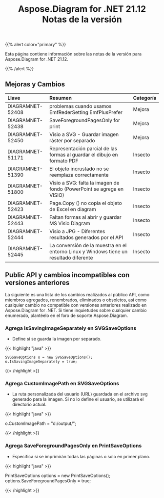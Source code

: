 ﻿---
title: Aspose.Diagram for .NET 21.12 Notas de la versión
type: docs
weight: 1
url: /es/net/aspose-diagram-for-net-21-12-release-notes/
---
{{% alert color="primary" %}} 

Esta página contiene información sobre las notas de la versión para Aspose.Diagram for .NET 21.12.

{{% /alert %}} 
## **Mejoras y Cambios**

|**Llave**|**Resumen**|**Categoría**|
|:- |:- |:- |
|DIAGRAMNET-52408|problemas cuando usamos EmfRederSetting EmfPlusPrefer|Mejora|
|DIAGRAMNET-52438|SaveForegroundPagesOnly for print|Mejora|
|DIAGRAMNET-52450|Visio a SVG - Guardar imagen ráster por separado|Mejora|
|DIAGRAMNET-51171|Representación parcial de las formas al guardar el dibujo en formato PDF|Insecto|
|DIAGRAMNET-51390|El objeto incrustado no se reemplaza correctamente|Insecto|
|DIAGRAMNET-51800|Visio a SVG: falta la imagen de fondo (PowerPoint se agrega en VISIO)|Insecto|
|DIAGRAMNET-52423|Page.Copy () no copia el objeto de Excel en diagram|Insecto|
|DIAGRAMNET-52443|Faltan formas al abrir y guardar MS Visio Diagram|Insecto|
|DIAGRAMNET-52444|Visio a JPG - Diferentes resultados generados por el API|Insecto|
|DIAGRAMNET-52445|La conversión de la muestra en el entorno Linux y Windows tiene un resultado diferente|Insecto|

## **Public API y cambios incompatibles con versiones anteriores**
La siguiente es una lista de los cambios realizados al público API, como miembros agregados, renombrados, eliminados o obsoletos, así como cualquier cambio no compatible con versiones anteriores realizado en Aspose.Diagram for .NET. Si tiene inquietudes sobre cualquier cambio enumerado, plantéelo en el foro de soporte Aspose.Diagram.


### **Agrega IsSavingImageSeparately en SVGSaveOptions**
- Define si se guarda la imagen por separado.

{{< highlight "java" >}}

    SVGSaveOptions o = new SVGSaveOptions();
    o.IsSavingImageSeparately = true;

{{< /highlight >}}


### **Agrega CustomImagePath en SVGSaveOptions**
- La ruta personalizada del usuario (URL) guardada en el archivo svg generado para la imagen. Si no lo define el usuario, se utilizará el directorio actual.

{{< highlight "java" >}}

  o.CustomImagePath = "d:/output/";

{{< /highlight >}}

### **Agrega SaveForegroundPagesOnly en PrintSaveOptions**
- Especifica si se imprimirán todas las páginas o solo en primer plano.

{{< highlight "java" >}}

 PrintSaveOptions options = new PrintSaveOptions();
 options.SaveForegroundPagesOnly = true;

{{< /highlight >}}
